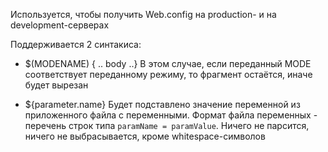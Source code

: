 Используется, чтобы получить Web.config на production- и на development-серверах

Поддерживается 2 синтакиса:

* $(MODENAME) { .. body ..}
В этом случае, если переданный MODE соответствует переданному режиму, то фрагмент остаётся, иначе будет вырезан

* ${parameter.name}
Будет подставлено значение переменной из приложенного файла с переменными. Формат файла переменных - перечень строк типа `paramName = paramValue`. Ничего не парсится, ничего не выбрасывается, кроме whitespace-символов



